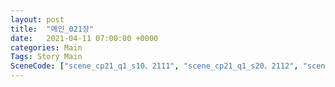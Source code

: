 ```yaml
---
layout: post
title:  "메인_021장"
date:   2021-04-11 07:00:00 +0000
categories: Main
Tags: Story Main
SceneCode: ["scene_cp21_q1_s10、2111", "scene_cp21_q1_s20、2112", "scene_cp21_q2_s10、2121", "scene_cp21_q2_s20、2122", "scene_cp21_q3_s10、2131", "scene_cp21_q3_s20、2132", "scene_cp21_q4_s10、2141", "scene_cp21_q4_s20、2142", "scene_cp21_q4_s30、2143"]
---
```

